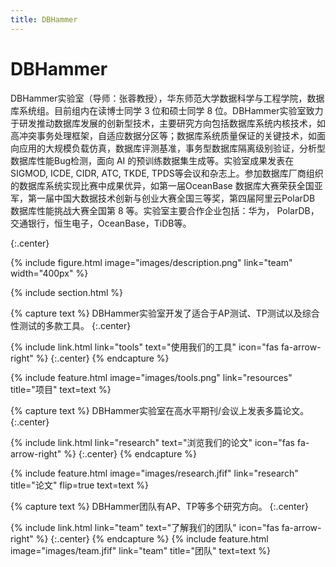 ```yaml
---
title: DBHammer
---
```


# DBHammer

DBHammer实验室（导师：张蓉教授），华东师范大学数据科学与工程学院，数据库系统组。目前组内在读博士同学 3 位和硕士同学 8 位。DBHammer实验室致力于研发推动数据库发展的创新型技术，主要研究方向包括数据库系统内核技术，如高冲突事务处理框架，自适应数据分区等；数据库系统质量保证的关键技术，如面向应用的大规模负载仿真，数据库评测基准，事务型数据库隔离级别验证，分析型数据库性能Bug检测，面向 AI 的预训练数据集生成等。实验室成果发表在 SIGMOD, ICDE, CIDR, ATC, TKDE, TPDS等会议和杂志上。参加数据库厂商组织的数据库系统实现比赛中成果优异，如第一届OceanBase 数据库大赛荣获全国亚军，第一届中国大数据技术创新与创业大赛全国三等奖，第四届阿里云PolarDB 数据库性能挑战大赛全国第 8 等。实验室主要合作企业包括：华为， PolarDB，交通银行，恒生电子，OceanBase，TiDB等。

{:.center}

{%
  include figure.html
  image="images/description.png"
  link="team"
  width="400px"
%}

{% include section.html %}

{% capture text %}
DBHammer实验室开发了适合于AP测试、TP测试以及综合性测试的多款工具。
{:.center}

{%
  include link.html
  link="tools"
  text="使用我们的工具"
  icon="fas fa-arrow-right"
%}
{:.center}
{% endcapture %}

{%
  include feature.html
  image="images/tools.png"
  link="resources"
  title="项目"
  text=text
%}


{% capture text %}
DBHammer实验室在高水平期刊/会议上发表多篇论文。
{:.center}

{%
  include link.html
  link="research"
  text="浏览我们的论文"
  icon="fas fa-arrow-right"
%}
{:.center}
{% endcapture %}

{%
  include feature.html
  image="images/research.jfif"
  link="research"
  title="论文"
  flip=true
  text=text
%}

{% capture text %}
DBHammer团队有AP、TP等多个研究方向。
{:.center}

{%
  include link.html
  link="team"
  text="了解我们的团队"
  icon="fas fa-arrow-right"
%}
{:.center}
{% endcapture %}
{%
  include feature.html
  image="images/team.jfif"
  link="team"
  title="团队"
  text=text
%}